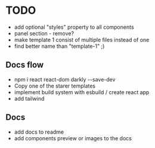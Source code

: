 # TODO
- add optional "styles" property to all components
- panel section - remove?
- make template 1 consist of multiple files instead of one
- find better name than "template-1" ;)

## Docs flow
- npm i react react-dom darkly --save-dev
- Copy one of the starer templates
- implement build system with esbuild / create react app
- add tailwind

## Docs
- add docs to readme
- add components preview or images to the docs